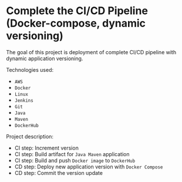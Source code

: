 # Complete the CI/CD Pipeline (Docker-compose, dynamic versioning)

The goal of this project is deployment of complete CI/CD pipeline with dynamic application versioning.

Technologies used: 
- `AWS`
- `Docker`
- `Linux`
- `Jenkins`
- `Git`
- `Java`
- `Maven`
- `DockerHub`
 
Project description:
- CI step: Increment version
- CI step: Build artifact for `Java Maven` application
- CI step: Build and push `Docker image` to `DockerHub`
- CD step: Deploy new application version with `Docker Compose`
- CD step: Commit the version update